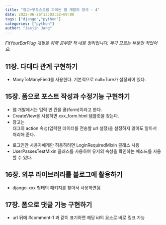 ```yaml
---
title: "장고+부트스트랩 파이썬 웹 개발의 정석 - 4"
date: 2022-06-26T13:03:52+09:00
tags: ["django","python"]
categories: ["python"]
author: "Jaejin Jang"
---
```


*FitYourEarPlug 개발을 위해 공부한 책 내용 정리입니다.
제가 모르는 부분만 적었어요.*

## 11장. 다대다 관계 구현하기
- ManyToManyField를 사용한다. 기본적으로 null=Ture가 설정되어 있다.
## 15장. 폼으로 포스트 작성과 수정기능 구현하기
- 웹 개발에서는 입력 빈 칸을 폼(form)이라고 한다.
- CreateView을 사용하면 xxx_form.html 템플릿을 찾는다.
- 장고는 <form> 태그의 action 속성(입력한 데이터를 전송할 url 설정)을 설정하지 않아도 알아서 처리해 준다.
- 로그인안 사용자에게만 허용하려면 LoginRequiredMixin 클래스 사용
- UserPassesTestMixin 클래스를 사용하여 유저의 속성을 확인하는 메소드를 사용할 수 있다.
## 16장. 외부 라이브러리를 블로그에 활용하기
- django-xxx 형태의 패키지를 찾아서 사용하면됨
## 17장. 폼으로 댓글 기능 구현하기
- url 뒤에 #comment-1 과 같이 표기하면 해당 id의 요소로 바로 링크 가능